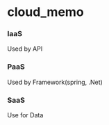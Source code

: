 # cloud_memo

### IaaS
Used by API

### PaaS
Used by Framework(spring, .Net)

### SaaS
Use for Data
